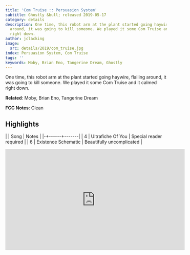 ```yaml
---
title: 'Com Truise :: Persuasion System'
subtitle: Ghostly &bull; released 2019-05-17
category: details
description: One time, this robot arm at the plant started going haywire, flailing
  around, it was going to kill someone. We played it some Com Truise and it calmed
  right down.
author: jclacking
image:
  src: details/2019/com_truise.jpg
index: Persuasion System, Com Truise
tags: ''
keywords: Moby, Brian Eno, Tangerine Dream, Ghostly
---
```

One time, this robot arm at the plant started going haywire, flailing around, it was going to kill someone. We played it some Com Truise and it calmed right down.<!--more-->

**Related**: Moby, Brian Eno, Tangerine Dream

**FCC Notes**: Clean

## Highlights

| | Song | Notes |
|-+------+-------|
| 4 | Ultrafiche Of You | Special reader required |
| 6 | Existence Schematic | Beautifully uncomplicated |

<div class="tlo-detail-video"><iframe width="560" height="315" src="https://www.youtube.com/embed/6AsC6IQFXZ4" frameborder="0" allow="autoplay; encrypted-media" allowfullscreen></iframe></div>

